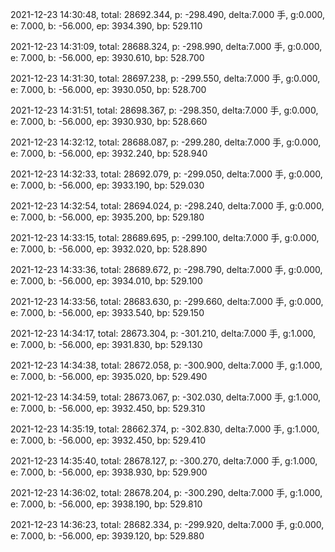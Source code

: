 2021-12-23 14:30:48, total: 28692.344, p: -298.490, delta:7.000 手, g:0.000, e: 7.000, b: -56.000, ep: 3934.390, bp: 529.110

2021-12-23 14:31:09, total: 28688.324, p: -298.990, delta:7.000 手, g:0.000, e: 7.000, b: -56.000, ep: 3930.610, bp: 528.700

2021-12-23 14:31:30, total: 28697.238, p: -299.550, delta:7.000 手, g:0.000, e: 7.000, b: -56.000, ep: 3930.050, bp: 528.700

2021-12-23 14:31:51, total: 28698.367, p: -298.350, delta:7.000 手, g:0.000, e: 7.000, b: -56.000, ep: 3930.930, bp: 528.660

2021-12-23 14:32:12, total: 28688.087, p: -299.280, delta:7.000 手, g:0.000, e: 7.000, b: -56.000, ep: 3932.240, bp: 528.940

2021-12-23 14:32:33, total: 28692.079, p: -299.050, delta:7.000 手, g:0.000, e: 7.000, b: -56.000, ep: 3933.190, bp: 529.030

2021-12-23 14:32:54, total: 28694.024, p: -298.240, delta:7.000 手, g:0.000, e: 7.000, b: -56.000, ep: 3935.200, bp: 529.180

2021-12-23 14:33:15, total: 28689.695, p: -299.100, delta:7.000 手, g:0.000, e: 7.000, b: -56.000, ep: 3932.020, bp: 528.890

2021-12-23 14:33:36, total: 28689.672, p: -298.790, delta:7.000 手, g:0.000, e: 7.000, b: -56.000, ep: 3934.010, bp: 529.100

2021-12-23 14:33:56, total: 28683.630, p: -299.660, delta:7.000 手, g:0.000, e: 7.000, b: -56.000, ep: 3933.540, bp: 529.150

2021-12-23 14:34:17, total: 28673.304, p: -301.210, delta:7.000 手, g:1.000, e: 7.000, b: -56.000, ep: 3931.830, bp: 529.130

2021-12-23 14:34:38, total: 28672.058, p: -300.900, delta:7.000 手, g:1.000, e: 7.000, b: -56.000, ep: 3935.020, bp: 529.490

2021-12-23 14:34:59, total: 28673.067, p: -302.030, delta:7.000 手, g:1.000, e: 7.000, b: -56.000, ep: 3932.450, bp: 529.310

2021-12-23 14:35:19, total: 28662.374, p: -302.830, delta:7.000 手, g:1.000, e: 7.000, b: -56.000, ep: 3932.450, bp: 529.410

2021-12-23 14:35:40, total: 28678.127, p: -300.270, delta:7.000 手, g:1.000, e: 7.000, b: -56.000, ep: 3938.930, bp: 529.900

2021-12-23 14:36:02, total: 28678.204, p: -300.290, delta:7.000 手, g:1.000, e: 7.000, b: -56.000, ep: 3938.190, bp: 529.810

2021-12-23 14:36:23, total: 28682.334, p: -299.920, delta:7.000 手, g:0.000, e: 7.000, b: -56.000, ep: 3939.120, bp: 529.880